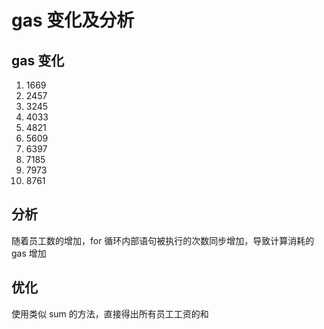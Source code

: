 # gas 变化及分析

## gas 变化

1. 1669
2. 2457
3. 3245 
4. 4033
5. 4821
6. 5609
7. 6397
8. 7185
9. 7973
10. 8761

## 分析

随着员工数的增加，for 循环内部语句被执行的次数同步增加，导致计算消耗的 gas 增加

## 优化

使用类似 sum 的方法，直接得出所有员工工资的和